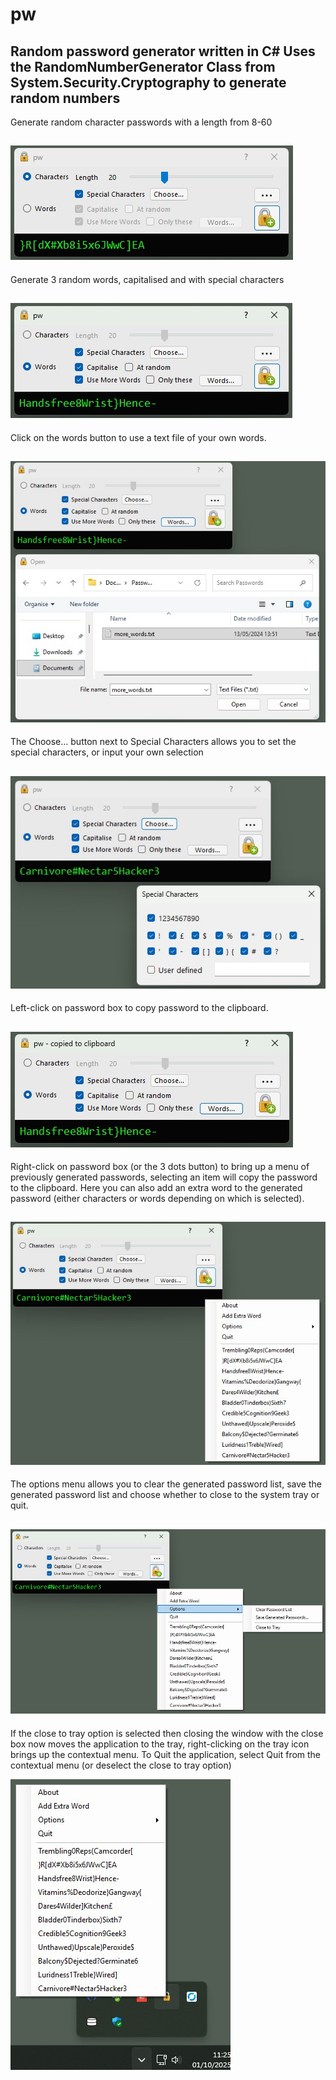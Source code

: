 # pw

Random password generator written in C#
Uses the RandomNumberGenerator Class from System.Security.Cryptography to generate random numbers
---
Generate random character passwords with a length from 8-60

![Random Characters](images/pw1.jpg)
---
Generate 3 random words, capitalised and with special characters 

![3 Words](images/pw2.jpg)
---
Click on the words button to use a text file of your own words. 

![Use your own words](images/pw3.jpg)
---
The Choose... button next to Special Characters allows you to set the special characters, or input your own selection

![Choose special characters](images/pw8.jpg)
---
Left-click on password box to copy password to the clipboard.

![Right-click for contextual menu](images/pw4.jpg)
---
Right-click on password box (or the 3 dots button) to bring up a menu of previously generated passwords, selecting an item will copy the password to the clipboard. Here you can also add an extra word to the generated password (either characters or words depending on which is selected).

![Right-click for contextual menu](images/pw5.jpg)
---
The options menu allows you to clear the generated password list, save the generated password list and choose whether to close to the system tray or quit.

![New options menu](images/pw6.jpg)
---
If the close to tray option is selected then closing the window with the close box now moves the application to the tray, right-clicking on the tray icon brings up the contextual menu. 
To Quit the application, select Quit from the contextual menu (or deselect the close to tray option)

![Tray Icon](images/pw7.jpg)


